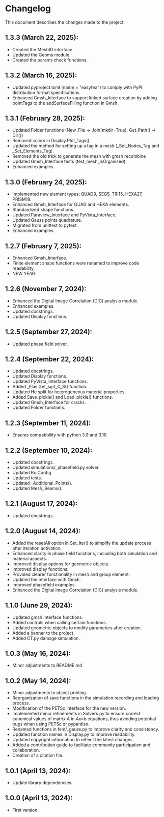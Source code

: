 # Changelog

This document describes the changes made to the project.

## 1.3.3 (March 22, 2025):

- Created the MeshIO interface.
- Updated the Geoms module.
- Created the params check functions.

## 1.3.2 (March 16, 2025):

- Updated pyproject.toml (name = "easyfea") to comply with PyPI distribution format specifications.
- Enhanced Gmsh_Interface to support linked surface creation by adding pointTags to the addSurfaceFilling function in Gmsh.

## 1.3.1 (February 28, 2025):

- Updated Folder functions (New_File -> Join(mkdir=True), Get_Path() -> Dir())
- Removed colors in Display.Plot_Tags()
- Updated the method for setting up a tag in a mesh (_Set_Nodes_Tag and _Set_Elements_Tag).
- Removed the old trick to generate the mesh with gmsh recombine
- Updated Gmsh_Interface tests (test_mesh_isOrganised).
- Enhanced examples.

## 1.3.0 (February 24, 2025):

- Implemented new element types: QUAD9, SEG5, TRI15, HEXA27, PRISM18.
- Enhanced Gmsh_Interface for QUAD and HEXA elements.
- Standardized shape functions.
- Updated Paraview_Interface and PyVista_Interface.
- Updated Gauss points quadrature.
- Migrated from unittest to pytest.
- Enhanced examples.

## 1.2.7 (February 7, 2025):

- Enhanced Gmsh_Interface.
- Finite element shape functions were renamed to improve code readability.
- NEW YEAR.

## 1.2.6 (November 7, 2024):

- Enhanced the Digital Image Correlation (DIC) analysis module.
- Enhanced examples.
- Updated docstrings.
- Updated Display functions.

## 1.2.5 (September 27, 2024):

- Updated phase field solver.

## 1.2.4 (September 22, 2024):

- Updated docstrings.
- Updated Display functions.
- Updated PyVista_Interface functions.
- Added _Elas.Get_sqrt_C_S() function.
- Updated He split for heterogeneous material properties.
- Added Save_pickle() and Load_pickle() functions.
- Updated Gmsh_Interface for cracks.
- Updated Folder functions.

## 1.2.3 (September 11, 2024):

- Ensures compatibility with python 3.9 and 3.10.

## 1.2.2 (September 10, 2024):

- Updated docstrings.
- Updated simulations/_phasefield.py solver.
- Updated Bc Config.
- Updated tests.
- Updated _Additional_Points().
- Updated Mesh_Beams().

## 1.2.1 (August 17, 2024):

- Updated docstrings.

## 1.2.0 (August 14, 2024):

- Added the resetAll option in Set_Iter() to simplify the update process after iteration activation.
- Enhanced clarity in phase field functions, including both simulation and material aspects.
- Improved display options for geometric objects.
- Improved display functions.
- Provided clearer functionality in mesh and group element.
- Updated the interface with Gmsh.
- Improved phasefield examples.
- Enhanced the Digital Image Correlation (DIC) analysis module.

## 1.1.0 (June 29, 2024):

- Updated gmsh interface functions.
- Added controls when calling certain functions.
- Updated geometric objects to modify parameters after creation.
- Added a banner to the project.
- Added CT.py damage simulation.

## 1.0.3 (May 16, 2024):

- Minor adjustments to README.md

## 1.0.2 (May 14, 2024):

- Minor adjustments to object printing.
- Reorganization of save functions in the simulation recording and loading process.
- Modification of the PETSc interface for the new version.
- Implemented minor refinements in Solvers.py to ensure correct canonical values of matrix A in Ax=b equations, thus avoiding potential bugs when using PETSc or pypardiso.
- Renamed functions in fem/_gauss.py to improve clarity and consistency.
- Updated function names in Display.py to improve readability.
- Updated copyright information to reflect the latest changes.
- Added a contribution guide to facilitate community participation and collaboration.
- Creation of a citation file.

## 1.0.1 (April 13, 2024):

- Update library dependencies.

## 1.0.0 (April 13, 2024):

- First version.